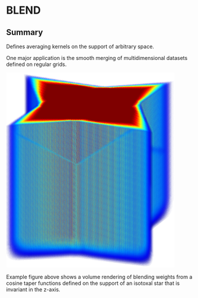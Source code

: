 # BLEND

## Summary

Defines averaging kernels on the support of arbitrary space. 

One major application is the smooth merging of multidimensional datasets defined on regular grids.

![Blending weights from a cosine taper function defined on the support of an isotoxal star](doc/star.png)


Example figure above shows a volume rendering of blending weights from a cosine taper functions defined on the support of an isotoxal star that is invariant in the z-axis.
